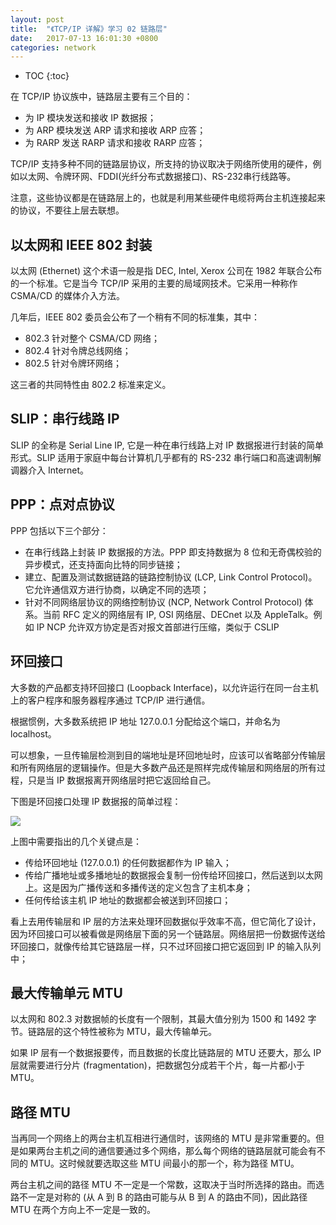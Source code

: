 ```yaml
---
layout: post
title:  "《TCP/IP 详解》学习 02 链路层"
date:   2017-07-13 16:01:30 +0800
categories: network
---
```


* TOC
{:toc}


在 TCP/IP 协议族中，链路层主要有三个目的：
- 为 IP 模块发送和接收 IP 数据报；
- 为 ARP 模块发送 ARP 请求和接收 ARP 应答；
- 为 RARP 发送 RARP 请求和接收 RARP 应答；

TCP/IP 支持多种不同的链路层协议，所支持的协议取决于网络所使用的硬件，例如以太网、令牌环网、FDDI(光纤分布式数据接口)、RS-232串行线路等。

注意，这些协议都是在链路层上的，也就是利用某些硬件电缆将两台主机连接起来的协议，不要往上层去联想。


## 以太网和 IEEE 802 封装

以太网 (Ethernet) 这个术语一般是指 DEC, Intel, Xerox 公司在 1982 年联合公布的一个标准。它是当今 TCP/IP 采用的主要的局域网技术。它采用一种称作 CSMA/CD 的媒体介入方法。

几年后，IEEE 802 委员会公布了一个稍有不同的标准集，其中：
- 802.3 针对整个 CSMA/CD 网络；
- 802.4 针对令牌总线网络；
- 802.5 针对令牌环网络；

这三者的共同特性由 802.2 标准来定义。


## SLIP：串行线路 IP

SLIP 的全称是 Serial Line IP, 它是一种在串行线路上对 IP 数据报进行封装的简单形式。SLIP 适用于家庭中每台计算机几乎都有的 RS-232 串行端口和高速调制解调器介入 Internet。


## PPP：点对点协议

PPP 包括以下三个部分：
- 在串行线路上封装 IP 数据报的方法。PPP 即支持数据为 8 位和无奇偶校验的异步模式，还支持面向比特的同步链接；
- 建立、配置及测试数据链路的链路控制协议 (LCP, Link Control Protocol)。它允许通信双方进行协商，以确定不同的选项；
- 针对不同网络层协议的网络控制协议 (NCP, Network Control Protocol) 体系。当前 RFC 定义的网络层有 IP, OSI 网络层、DECnet 以及 AppleTalk。例如 IP NCP 允许双方协定是否对报文首部进行压缩，类似于 CSLIP


## 环回接口

大多数的产品都支持环回接口 (Loopback Interface)，以允许运行在同一台主机上的客户程序和服务器程序通过 TCP/IP 进行通信。

根据惯例，大多数系统把 IP 地址 127.0.0.1 分配给这个端口，并命名为 localhost。

可以想象，一旦传输层检测到目的端地址是环回地址时，应该可以省略部分传输层和所有网络层的逻辑操作。但是大多数产品还是照样完成传输层和网络层的所有过程，只是当 IP 数据报离开网络层时把它返回给自己。

下图是环回接口处理 IP 数据报的简单过程：

![]( {{site.url}}/asset/tcp-ip-book-loopback-interface.png )

上图中需要指出的几个关键点是：
- 传给环回地址 (127.0.0.1) 的任何数据都作为 IP 输入；
- 传给广播地址或多播地址的数据报会复制一份传给环回接口，然后送到以太网上。这是因为广播传送和多播传送的定义包含了主机本身；
- 任何传给该主机 IP 地址的数据都会被送到环回接口；

看上去用传输层和 IP 层的方法来处理环回数据似乎效率不高，但它简化了设计，因为环回接口可以被看做是网络层下面的另一个链路层。网络层把一份数据传送给环回接口，就像传给其它链路层一样，只不过环回接口把它返回到 IP 的输入队列中；


## 最大传输单元 MTU

以太网和 802.3 对数据帧的长度有一个限制，其最大值分别为 1500 和 1492 字节。链路层的这个特性被称为 MTU，最大传输单元。

如果 IP 层有一个数据报要传，而且数据的长度比链路层的 MTU 还要大，那么 IP 层就需要进行分片 (fragmentation)，把数据包分成若干个片，每一片都小于 MTU。


## 路径 MTU

当再同一个网络上的两台主机互相进行通信时，该网络的 MTU 是非常重要的。但是如果两台主机之间的通信要通过多个网络，那么每个网络的链路层就可能会有不同的 MTU。这时候就要选取这些 MTU 间最小的那一个，称为路径 MTU。

两台主机之间的路径 MTU 不一定是一个常数，这取决于当时所选择的路由。而选路不一定是对称的 (从 A 到 B 的路由可能与从 B 到 A 的路由不同)，因此路径 MTU 在两个方向上不一定是一致的。

